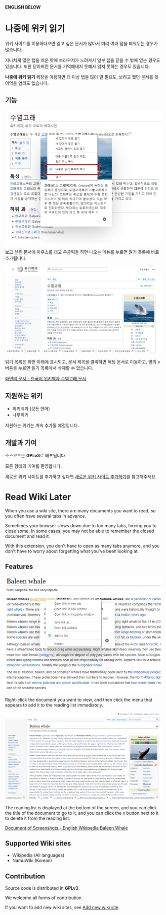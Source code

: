 **ENGLISH BELOW**

# 나중에 위키 읽기 #

위키 사이트를 이용하다보면 읽고 싶은 문서가 많아서 미리 여러 탭을 띄워두는 경우가 많습니다.

지나치게 많은 탭을 띄운 탓에 브라우저가 느려져서 일부 탭을 닫을 수 밖에 없는 경우도 있습니다. 또한 닫아버린 문서를 기억해내지 못해서 읽지 못하는 경우도 있습니다.

**나중에 위키 읽기** 확장을 이용하면 더 이상 탭을 많이 열 필요도, 보려고 했던 문서를 잊어먹을 염려도 없습니다.

## 기능 ##

![우클릭 메뉴](doc/res/rightclick.ko.png)

보고 싶은 문서에 마우스를 대고 우클릭을 하면 나오는 메뉴를 누르면 읽기 목록에 바로 추가됩니다.

![확장 사용 화면](doc/res/use.ko.png)

읽기 목록은 화면 아래에 표시되고, 문서 제목을 클릭하면 해당 문서로 이동하고, 옆의 × 버튼을 누르면 읽기 목록에서 삭제할 수 있습니다.

[화면의 문서 - 한국어 위키백과 수염고래 문서](https://ko.wikipedia.org/wiki/%EC%88%98%EC%97%BC%EA%B3%A0%EB%9E%98)

## 지원하는 위키 ##

* 위키백과 (모든 언어)
* 나무위키

지원하는 위키는 계속 추가될 예정입니다.

## 개발과 기여 ##

소스코드는 **GPLv3**로 배포됩니다.

모든 형태의 기여를 환영합니다.

새로운 위키 사이트를 추가하고 싶다면 [새로운 위키 사이트 추가하기](doc/HowToAddNewSite.md)를 참고해주세요.

# Read Wiki Later

When you use a wiki site, there are many documents you want to read, so you often have several tabs in advance.

Sometimes your browser slows down due to too many tabs, forcing you to close some. In some cases, you may not be able to remember the closed document and read it.

With this extension, you don't have to open as many tabs anymore, and you don't have to worry about forgetting what you've been looking at.

## Features ##

![Use right-click menu to add](doc/res/rightclick.en.png)

Right-click the document you want to view, and then click the menu that appears to add it to the reading list immediately.

![Reading list bar below](doc/res/use.en.png)

The reading list is displayed at the bottom of the screen, and you can click the title of the document to go to it, and you can click the x button next to it to delete it from the reading list.

[Document of Screenshots - English Wikipedia Baleen Whale](https://en.wikipedia.org/wiki/Baleen_whale)

## Supported Wiki sites ##

* Wikipedia (All languages)
* NamuWiki (Korean)

## Contribution ##

Source code is distributed in **GPLv3**.

We welcome all forms of contribution.

If you want to add new wiki sites, see [Add new wiki site]((doc/HowToAddNewSite.md)).